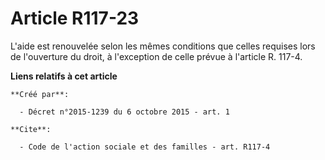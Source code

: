 # Article R117-23

L'aide est renouvelée selon les mêmes conditions que celles requises lors de l'ouverture du droit, à l'exception de celle
prévue à l'article R. 117-4.

**Liens relatifs à cet article**

	**Créé par**:

	  - Décret n°2015-1239 du 6 octobre 2015 - art. 1

	**Cite**:

	  - Code de l'action sociale et des familles - art. R117-4
